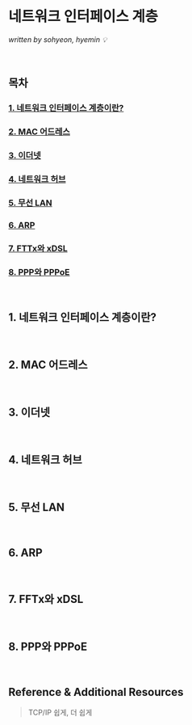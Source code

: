 # 네트워크 인터페이스 계층
*written by sohyeon, hyemin 💡*

<br>

## 목차
### [1. 네트워크 인터페이스 계층이란?](#1-네트워크-인터페이스-계층이란-1)
### [2. MAC 어드레스](#2-MAC-어드레스-1)
### [3. 이더넷](#3-이더넷-1)
### [4. 네트워크 허브](#4-네트워크-허브-1)
### [5. 무선 LAN](#5-무선-LAN-1)
### [6. ARP](#6-ARP-1)
### [7. FTTx와 xDSL](#7-FTTx와-xDSL)
### [8. PPP와 PPPoE](#8-PPP와-PPPoE)

<br>

## 1. 네트워크 인터페이스 계층이란?

<br>

## 2. MAC 어드레스

<br>

## 3. 이더넷

<br>

## 4. 네트워크 허브

<br>

## 5. 무선 LAN

<br>

## 6. ARP

<br>

## 7. FFTx와 xDSL

<br>

## 8. PPP와 PPPoE

<br>

## Reference & Additional Resources
> TCP/IP 쉽게, 더 쉽게

